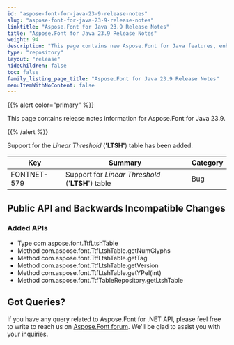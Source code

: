 ```yaml
---
id: "aspose-font-for-java-23-9-release-notes"
slug: "aspose-font-for-java-23-9-release-notes"
linktitle: "Aspose.Font for Java 23.9 Release Notes"
title: "Aspose.Font for Java 23.9 Release Notes"
weight: 94
description: "This page contains new Aspose.Font for Java features, enhancement, and bug fixes in 2023, version 23.9."
type: "repository"
layout: "release"
hideChildren: false
toc: false
family_listing_page_title: "Aspose.Font for Java 23.9 Release Notes"
menuItemWithNoContent: false
---
```


{{% alert color="primary" %}}

This page contains release notes information for Aspose.Font for Java 23.9.

{{% /alert %}}

Support for the *Linear Threshold* (**'LTSH'**) table has been added.

| Key | Summary | Category |
|---|---|---|
| FONTNET-579 | Support for *Linear Threshold* ('**LTSH**') table | Bug |

## Public API and Backwards Incompatible Changes

### Added APIs

 * Type com.aspose.font.TtfLtshTable
 * Method com.aspose.font.TtfLtshTable.getNumGlyphs
 * Method com.aspose.font.TtfLtshTable.getTag
 * Method com.aspose.font.TtfLtshTable.getVersion
 * Method com.aspose.font.TtfLtshTable.getYPel(int)
 * Method com.aspose.font.TtfTableRepository.getLtshTable

## Got Queries?
If you have any query related to Aspose.Font for .NET API, please feel free to write to reach us on [Aspose.Font forum](https://forum.aspose.com/c/font/). We'll be glad to assist you with your inquiries.
